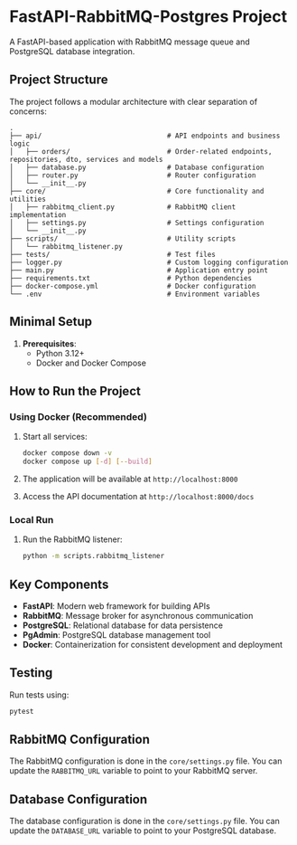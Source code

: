 # FastAPI-RabbitMQ-Postgres Project

A FastAPI-based application with RabbitMQ message queue and PostgreSQL database integration.

## Project Structure

The project follows a modular architecture with clear separation of concerns:

```
.
├── api/                               # API endpoints and business logic
│   ├── orders/                        # Order-related endpoints, repositories, dto, services and models
│   ├── database.py                    # Database configuration
│   ├── router.py                      # Router configuration
│   └── __init__.py
├── core/                              # Core functionality and utilities
│   ├── rabbitmq_client.py             # RabbitMQ client implementation
│   ├── settings.py                    # Settings configuration
│   └── __init__.py
├── scripts/                           # Utility scripts
│   └── rabbitmq_listener.py
├── tests/                             # Test files
├── logger.py                          # Custom logging configuration
├── main.py                            # Application entry point
├── requirements.txt                   # Python dependencies
├── docker-compose.yml                 # Docker configuration
└── .env                               # Environment variables
```

## Minimal Setup

1. **Prerequisites**:
   - Python 3.12+
   - Docker and Docker Compose

## How to Run the Project

### Using Docker (Recommended)

1. Start all services:
   ```bash
   docker compose down -v
   docker compose up [-d] [--build]
   ```

2. The application will be available at `http://localhost:8000`

3. Access the API documentation at `http://localhost:8000/docs`

### Local Run

1. Run the RabbitMQ listener:
   ```bash
   python -m scripts.rabbitmq_listener
   ```

## Key Components

- **FastAPI**: Modern web framework for building APIs
- **RabbitMQ**: Message broker for asynchronous communication
- **PostgreSQL**: Relational database for data persistence
- **PgAdmin**: PostgreSQL database management tool
- **Docker**: Containerization for consistent development and deployment

## Testing

Run tests using:
```bash
pytest
```

## RabbitMQ Configuration

The RabbitMQ configuration is done in the `core/settings.py` file. You can update the `RABBITMQ_URL` variable to point to your RabbitMQ server.

## Database Configuration

The database configuration is done in the `core/settings.py` file. You can update the `DATABASE_URL` variable to point to your PostgreSQL database.
